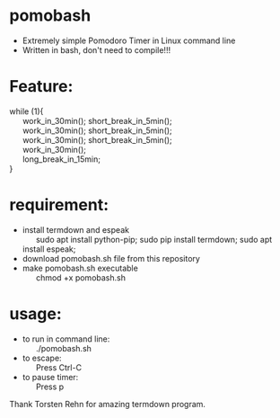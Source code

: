 # pomobash
* Extremely simple Pomodoro Timer in Linux command line
* Written in bash, don't need to compile!!!

# Feature:
while (1){  
   &nbsp;&nbsp;&nbsp;&nbsp;&nbsp;&nbsp;work_in_30min(); short_break_in_5min();     
   &nbsp;&nbsp;&nbsp;&nbsp;&nbsp;&nbsp;work_in_30min(); short_break_in_5min();     
   &nbsp;&nbsp;&nbsp;&nbsp;&nbsp;&nbsp;work_in_30min(); short_break_in_5min();     
   &nbsp;&nbsp;&nbsp;&nbsp;&nbsp;&nbsp;work_in_30min();     
   &nbsp;&nbsp;&nbsp;&nbsp;&nbsp;&nbsp;long_break_in_15min;       
}  

# requirement:
* install termdown and espeak  
    &nbsp;&nbsp;&nbsp;&nbsp;&nbsp;&nbsp;sudo apt install python-pip; sudo pip install termdown; sudo apt install espeak;  
* download pomobash.sh file from this repository  
* make pomobash.sh executable  
    &nbsp;&nbsp;&nbsp;&nbsp;&nbsp;&nbsp;chmod +x pomobash.sh  

# usage: 
* to run in command line:   
  &nbsp;&nbsp;&nbsp;&nbsp;&nbsp;&nbsp;./pomobash.sh  
* to escape:  
  &nbsp;&nbsp;&nbsp;&nbsp;&nbsp;&nbsp;Press Ctrl-C    
* to pause timer:    
  &nbsp;&nbsp;&nbsp;&nbsp;&nbsp;&nbsp;Press p  
  
  

Thank Torsten Rehn for amazing termdown program. 
